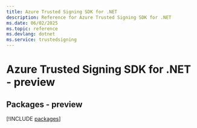 ```yaml
---
title: Azure Trusted Signing SDK for .NET
description: Reference for Azure Trusted Signing SDK for .NET
ms.date: 06/02/2025
ms.topic: reference
ms.devlang: dotnet
ms.service: trustedsigning
---
```

# Azure Trusted Signing SDK for .NET - preview
## Packages - preview
[!INCLUDE [packages](trusted-signing-index.md)]